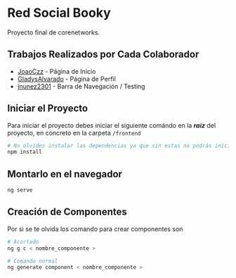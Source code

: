 # Red Social Booky

Proyecto final de corenetworks.

## Trabajos Realizados por Cada Colaborador


* [JoaoCzz](https://github.com/JoaoCzz) - Página de Inicio
* [GladysAlvarado](https://github.com/GladysAlvarado) - Página de Perfil
* [jnunez2301](https://github.com/jnunez2301) - Barra de Navegación / Testing

## Iniciar el Proyecto

Para iniciar el proyecto debes iniciar el siguiente comándo en la ***raíz*** del proyecto, en concreto en la carpeta `/frontend`

```bash
# No olvides instalar las dependencias ya que sin estas no podrás iniciar el proyecto
npm install
```

## Montarlo en el navegador

```bash
ng serve
```

## Creación de Componentes

Por si se te olvida los comando para crear componentes son

```bash
# Acortado
ng g c < nombre_componente >

# Comando normal
ng generate component < nombre_componente >
```